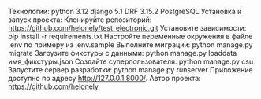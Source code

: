 Технологии:
python 3.12
django 5.1
DRF 3.15.2
PostgreSQL
Установка и запуск проекта:
Клонируйте репозиторий:
https://github.com/helonely/test_electronic.git
Установите зависимости:
pip install -r requirements.txt
Настройте переменные окружения в файле .env по примеру из .env.sample
Выполните миграции:
python manage.py migrate
Загрузите фикстуры с данными:
python manage.py loaddata имя_фикстуры.json
Создайте суперпользователя:
python manage.py csu
Запустите сервер разработки:
python manage.py runserver
Приложение доступно по адресу http://127.0.0.1:8000/.
Автор проекта: https://github.com/helonely
